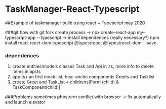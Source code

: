 # TaskManager-React-Typescript
##Example of taskmanager build using react + Typescript may 2020

###git flow with git fork 
create process 
-> npx create-react-app my-typescript-app --typescript
-> install dependences (really necessary?) npm install react react-dom typescript @types/react @types/react-dom --save
### dependences


1. create entities/models classes Task and Api in .ts, more info to delete items in api.ts
2. app.tsx an first mock list, hear ancho components Greets and Tasklist
3. create Greet and TaskList-> childrens[Form (child) & TaskComponent(child)]


###Problems
sometimes phpstorm conflict with browser -> fix automatically and launch elevator